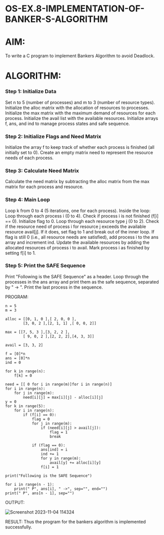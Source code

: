 # OS-EX.8-IMPLEMENTATION-OF-BANKER-S-ALGORITHM

# AIM:
To write a C program to implement Bankers Algorithm to avoid Deadlock.

# ALGORITHM:

### Step 1: Initialize Data
Set n to 5 (number of processes) and m to 3 (number of resource types).
Initialize the alloc matrix with the allocation of resources to processes.
Initialize the max matrix with the maximum demand of resources for each process.
Initialize the avail list with the available resources.
Initialize arrays f, ans, and ind to manage process states and safe sequence.
### Step 2: Initialize Flags and Need Matrix
Initialize the array f to keep track of whether each process is finished (all initially set to 0).
Create an empty matrix need to represent the resource needs of each process.
### Step 3: Calculate Need Matrix
Calculate the need matrix by subtracting the alloc matrix from the max matrix for each process and resource.
### Step 4: Main Loop
Loop k from 0 to 4 (5 iterations, one for each process).
Inside the loop:
Loop through each process i (0 to 4).
Check if process i is not finished (f[i] == 0).
Initialize flag to 0.
Loop through each resource type j (0 to 2).
Check if the resource need of process i for resource j exceeds the available resource avail[j].
If it does, set flag to 1 and break out of the inner loop.
If flag is still 0 (i.e., all resource needs are satisfied), add process i to the ans array and increment ind.
Update the available resources by adding the allocated resources of process i to avail.
Mark process i as finished by setting f[i] to 1.
### Step 5: Print the SAFE Sequence
Print "Following is the SAFE Sequence" as a header.
Loop through the processes in the ans array and print them as the safe sequence, separated by " -> ".
Print the last process in the sequence.

PROGRAM:
```
n = 5
m = 3

alloc = [[0, 1, 0 ],[ 2, 0, 0 ],
        [3, 0, 2 ],[2, 1, 1] ,[ 0, 0, 2]]

max = [[7, 5, 3 ],[3, 2, 2 ],
        [ 9, 0, 2 ],[2, 2, 2],[4, 3, 3]]

avail = [3, 3, 2]

f = [0]*n
ans = [0]*n
ind = 0

for k in range(n):
    f[k] = 0

need = [[ 0 for i in range(m)]for i in range(n)]
for i in range(n):
    for j in range(m):
        need[i][j] = max[i][j] - alloc[i][j]
y = 0
for k in range(5):
    for i in range(n):
        if (f[i] == 0):
            flag = 0
            for j in range(m):
                if (need[i][j] > avail[j]):
                    flag = 1
                    break

            if (flag == 0):
                ans[ind] = i
                ind += 1
                for y in range(m):
                    avail[y] += alloc[i][y]
                f[i] = 1

print("Following is the SAFE Sequence")

for i in range(n - 1):
    print(" P", ans[i], " ->", sep="", end="")
print(" P", ans[n - 1], sep="")
```
OUTPUT:

![Screenshot 2023-11-04 114324](https://github.com/swetha1510/OS-EX.8-IMPLEMENTATION-OF-BANKER-S-ALGORITHM/assets/120623583/9a0acbaf-84ee-4f9b-83da-01c855c7e85c)

RESULT:
Thus the program for the bankers algorithm is implemented successfully.

